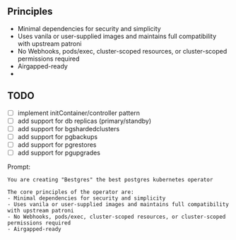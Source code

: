 
## Principles
- Minimal dependencies for security and simplicity
- Uses vanila or user-supplied images and maintains full compatibility with upstream patroni
- No Webhooks, pods/exec, cluster-scoped resources, or cluster-scoped permissions required
- Airgapped-ready
- 

## TODO
- [ ] implement initContainer/controller pattern
- [ ] add support for db replicas (primary/standby)
- [ ] add support for bgshardedclusters
- [ ] add support for pgbackups
- [ ] add support for pgrestores
- [ ] add support for pgupgrades

Prompt:
```
You are creating "Bestgres" the best postgres kubernetes operator

The core principles of the operator are:
- Minimal dependencies for security and simplicity
- Uses vanila or user-supplied images and maintains full compatibility with upstream patroni
- No Webhooks, pods/exec, cluster-scoped resources, or cluster-scoped permissions required
- Airgapped-ready

```